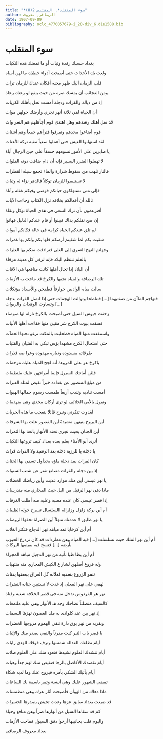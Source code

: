 ```yaml
---
title: "*سوء المنقلب*. المقتبس 2(8)"
author: الرصافي, معروف
date: 1907-09-09
bibliography: oclc_4770057679-i_20-div_6.d1e1588.bib
---
```




#  سوء المنقلب 


 بغداد حسبك رقدة وثبات   أو ما تمضك هذه النكبات  

 ولعت بك الأحداث حتى أصبحت   أدواء خطبك ما لهن أساة  

 قلب الزمان اليك ظهر مجنه   أفكان عندك للزمان ترات  

 ومن العجائب أن يمسك ضره   من حيث ينفع لو رعتك رعاة  

 إذ من ديالة والفرات ودجلة   أمست تحل بأهلك الكربات  

 أن الحياة لفي  ثلاثة  أنهر   تجري وأرضك حولهن موات  

 قد ضل أهلك رشدهم وهل اهتدى   قوم أجأهلهم هم السر وات  

 قوم أضاعوا مجدهم وتفرقوا   فترأهم جمعاً وهم أشتات  

 لقد استهانوا العيش حتى أهملوا   سعياً مغبة تركة الأعنات  

 يا صابرين على الأمور تسومهم   خسفاً على حين الرجال أباة  

 لا تهملوا الضرر اليسير فإنه   أن دام ضاقت دونه الفلوات  

 فالنار تلهب من سقوط شرارة   والماء تجمع سيله القطرات  

 لا تستنيموا للزمان توكلاً   فالدهر نزاء له وثبات  

 فإلى متى تستهلكون حياتكم   فوضى وفيكم غفلة وأناة  

 تالله أن أفعالكم بخلافه   نزل الكتاب وجاءت الآيات  

 أفتزعمون بأن ترك السعي في   هذي الحياة توكل وتقاة  

 إن صح نقلكم بذاك فبينوا   أو قام عندكم الدليل فهاتوا  

 لم تلق عندكم الحياة كرامة   في حالة فكانكم أموات  

 شقيت بكم لما شقيتم أرضكم   فلها بكم ولكم بها غمرات  

 وجهلتم النهج السوي إلى العلى   فترادفت منكم بها العثرات  

 بالعلم تنتظم البلاد فإنه   لرقي كل مدينة مرقاة  

 أن البلاد إذا تخال أهلها   كانت منافعها هي الآفات  

 تلك الرصافة والمياه تجفها   والكرخ قد ماجت به الأزمات  

 سالت مياه الواديين جوارفاً   فطفحن والأسداد مؤتكلات  

 فتهاجم الماآن من ضفتيهما  [...]  فتناطحا وتوالت الهجمات   حتى إذا اتصل الفرات بدجلة  [...]  وتساوت الوهدات والربوات  

 زحفت جيوش السيل حتى أصبحت   بالكرخ نازلة لها ضوضاء  

 فسقت بيوت الكرخ شر مقيئ   منها فقاءت أهلها الأبيات  

 واستنفعت منها المياه فطحلبت   بالمكث ترغو تحتها الحمآت  

 حتى استحال الكرخ مشهدا بؤس   تبكي به الفتيان والفتيات  

 طرقاته مسدودة ودياره   مهدودة وعرا صه قذرات  

 ياكرخ عز على المروءة أنه   لجج المياه عليك مزحمات  

 فلئن أماتتك السيول فإنما   أمواجهن عليك ملتطمات  

 من مبلغ المنصور عن بغداده   خبراً تفيض لمثله العبرات  

 أمست تناديه وتندب أربعاً   طمست رسوم جمالها الهبوات  

 وتقول يالأبي الخلائف لو ترى   أركان مجدي وهي منهدمات  

 لغدوت تنكرني وتبرح قائلا   بتعجب ما هذه الحربات  

 أين البروج بنيتهن مشيدةً   أين القصور علت بها الشرفات  

 أين الجنان بحيث تجري تحته   االأنهار يانعة بها الثمرات  

 أترى أبو الأمناء يعلم بعده   بغداد كيف تروعها النكبات  

 يا دجلة يا للرزية دجلة   بعد الرشيد ولا الفرات فرات  

 كان الفرات يمد دجلة  ماؤه   بجدأول تسقي بها الجنات  

 إذ بين دجلة والفرات مصانع   تفتر عن شتب السنوات  

 يا نهر عيسى أين منك موارد   عذبت وأين رياضك الخضلات  

 ماذا دهى نهر الرفيل من البل   حيث المجاري منه مندرسات  

 إذا قصر عيسى كان عنده مصبه   وعليه منه أطلت الغرفات  

 أم أين بركة زلزل وزلزاله   االسلسال تسرح حوله الظبيات  

 يا نهر طابق لا عدمتك منهلاً   أين الصراة تحفها الروضات  

 أم أين كرخايا تمد مياهه   نهر الدجاج فتكثر الغلات  

 أم أين نهر الملك حيث تسلسلت  [...]  فيه المياه وهن مطردات   قد كان تزدرع الحبوب بأرضه  [...]  فتسح فيه بفيضها البركات 

 أم أين بطا طيا تأتيه من   نهر الدجيل مياهه المجراة  

 وله فروع أصلهن لشار   ع الكبش المجاري منه منتهيات  

 تنمو الزروع بسقيه فغلاله   كل العراق ببعضها يقتات   

 لهفي على نهر المعلى إذ غدت   لا تستبين جنانه النضرات  

 نهر هو الفردوس تدخل منه في   قصر الخلافة شعبة وقناة  

 كالسيف منصلتاً تضاحك وجه   هـ الأنوار وهي عليه ملتمعات  

 إذ نهر بين عند كلواذى به   ملد الغصون تهزها النسمات  

 وبقربه من نهر بوق دارة   تنفي الهموم مروجها الخضرات  

 يا قصر باب التبر كنت مقرناً   والنفي يصدر منك والإثبات  

 أيام تطلعك العدالة شمسها   وترف فوقك للهدى رايات  

 أيام تنشدك العلوم نشيدها   فتعود منك على العلوم صلات  

 أيام تقصدك الأفاضل بالرجا   فتفيض منك لهم جداً وهبات  

 أيام يأتيك الشكي بأمره   فيروح عنك وما لديه شكاة  

 تمضي الشهور عليك وهي أنيسة   وتمر باسمة بك الساعات  

 ماذا دهاك من الهوأن فأصبحت   أثار عزك وهي منطمسات  

 قد ضيعت بغداد سابق عزها   وغدت تجيش بصدرها الحسرات  

 كم قد سقاها السيل من أنهارها   ضراً وهن منافع وحياة  

 واليوم قلت بجانبيها أرخوا   دفق السيول فماجت الأزمات  

 بغداد  معروف  الرصافي 
